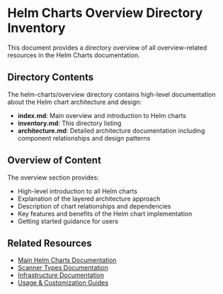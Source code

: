 # Helm Charts Overview Directory Inventory

This document provides a directory overview of all overview-related resources in the Helm Charts documentation.

## Directory Contents

The helm-charts/overview directory contains high-level documentation about the Helm chart architecture and design:

- **index.md**: Main overview and introduction to Helm charts
- **inventory.md**: This directory listing
- **architecture.md**: Detailed architecture documentation including component relationships and design patterns

## Overview of Content

The overview section provides:

- High-level introduction to all Helm charts
- Explanation of the layered architecture approach
- Description of chart relationships and dependencies
- Key features and benefits of the Helm chart implementation
- Getting started guidance for users

## Related Resources

- [Main Helm Charts Documentation](../index.md)
- [Scanner Types Documentation](../scanner-types/index.md)
- [Infrastructure Documentation](../infrastructure/index.md)
- [Usage & Customization Guides](../usage/index.md)
